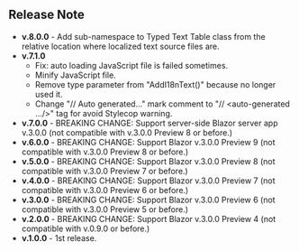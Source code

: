 ## Release Note
- **v.8.0.0** - Add sub-namespace to Typed Text Table class from the relative location where localized text source files are.
- **v.7.1.0**
    - Fix: auto loading JavaScript file is failed sometimes.
    - Minify JavaScript file.
    - Remove type parameter from "AddI18nText()" because no longer used it.
    - Change "// Auto generated..." mark comment to "// &lt;auto-generated .../&gt;" tag for avoid Stylecop warning.
- **v.7.0.0** - BREAKING CHANGE: Support server-side Blazor server app v.3.0.0 (not compatible with v.3.0.0 Preview 8 or before.)
- **v.6.0.0** - BREAKING CHANGE: Support Blazor v.3.0.0 Preview 9 (not compatible with v.3.0.0 Preview 8 or before.)
- **v.5.0.0** - BREAKING CHANGE: Support Blazor v.3.0.0 Preview 8 (not compatible with v.3.0.0 Preview 7 or before.)
- **v.4.0.0** - BREAKING CHANGE: Support Blazor v.3.0.0 Preview 7 (not compatible with v.3.0.0 Preview 6 or before.)
- **v.3.0.0** - BREAKING CHANGE: Support Blazor v.3.0.0 Preview 6 (not compatible with v.3.0.0 Preview 5 or before.)
- **v.2.0.0** - BREAKING CHANGE: Support Blazor v.3.0.0 Preview 4 (not compatible with v.0.9.0 or before.)
- **v.1.0.0** - 1st release.
